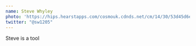 ```yaml
---
name: Steve Whyley
photo: 'https://hips.hearstapps.com/cosmouk.cdnds.net/cm/14/30/53d45d6ebe49b_-_03-170512-1d-niall-horan-7zxp7o-qyjvkv-lgn.jpg'
twitter: "@sw1205"
---
```

Steve is a tool